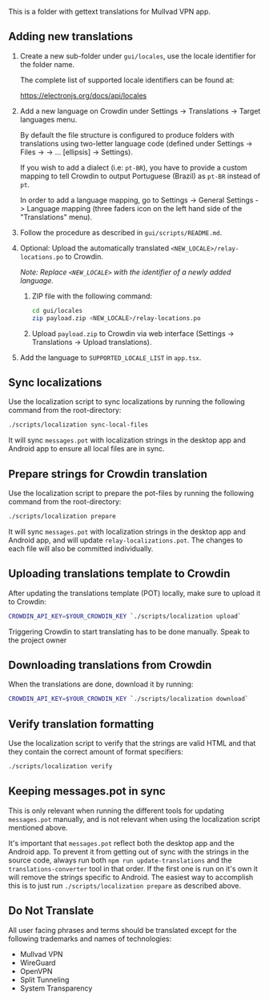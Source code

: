 This is a folder with gettext translations for Mullvad VPN app.

## Adding new translations

1. Create a new sub-folder under `gui/locales`, use the locale identifier for the folder name.
   
   The complete list of supported locale identifiers can be found at:
   
   https://electronjs.org/docs/api/locales

1. Add a new language on Crowdin under Settings -> Translations -> Target languages menu. 
   
   By default the file structure is configured to produce folders with translations using two-letter
   language code (defined under Settings -> Files -> <FILE> -> ... [ellipsis] -> Settings). 
  
   If you wish to add a dialect (i.e: `pt-BR`), you have to provide a custom mapping 
   to tell Crowdin to output Portuguese (Brazil) as `pt-BR` instead of `pt`.
   
   In order to add a language mapping, go to Settings -> General Settings -> Language mapping 
   (three faders icon on the left hand side of the "Translations" menu).

1. Follow the procedure as described in `gui/scripts/README.md`.

1. Optional: Upload the automatically translated `<NEW_LOCALE>/relay-locations.po` to 
   Crowdin. 
   
   *Note: Replace `<NEW_LOCALE>` with the identifier of a newly added language.*
   
   1. ZIP file with the following command:
   
      ```bash
      cd gui/locales
      zip payload.zip <NEW_LOCALE>/relay-locations.po
      ```
   
   1. Upload `payload.zip` to Crowdin via web interface (Settings -> Translations -> Upload 
      translations).

1. Add the language to `SUPPORTED_LOCALE_LIST` in `app.tsx`.

## Sync localizations

Use the localization script to sync localizations by running the following command from the
root-directory:
```bash
./scripts/localization sync-local-files
```

It will sync `messages.pot` with localization strings in the desktop app and Android app to ensure
all local files are in sync.

## Prepare strings for Crowdin translation

Use the localization script to prepare the pot-files by running the following command from the
root-directory:
```bash
./scripts/localization prepare
```

It will sync `messages.pot` with localization strings in the desktop app and Android app, and will
update `relay-localizations.pot`. The changes to each file will also be committed individually.

## Uploading translations template to Crowdin

After updating the translations template (POT) locally, make sure to upload it to Crowdin:
```bash
CROWDIN_API_KEY=$YOUR_CROWDIN_KEY `./scripts/localization upload`
```

Triggering Crowdin to start translating has to be done manually. Speak to the project owner

## Downloading translations from Crowdin

When the translations are done, download it by running:
```bash
CROWDIN_API_KEY=$YOUR_CROWDIN_KEY `./scripts/localization download`
```

## Verify translation formatting

Use the localization script to verify that the strings are valid HTML and that they contain the
correct amount of format specifiers:
```bash
./scripts/localization verify
```

## Keeping messages.pot in sync

This is only relevant when running the different tools for updating `messages.pot` manually, and
is not relevant when using the localization script mentioned above.

It's important that `messages.pot` reflect both the desktop app and the Android app. To prevent it
from getting out of sync with the strings in the source code, always run both
`npm run update-translations` and the `translations-converter` tool in that order. If the first one
is run on it's own it will remove the strings specific to Android. The easiest way to accomplish
this is to just run `./scripts/localization prepare` as described above.

## Do Not Translate

All user facing phrases and terms should be translated except for the following trademarks and
names of technologies:
* Mullvad VPN
* WireGuard
* OpenVPN
* Split Tunneling
* System Transparency
